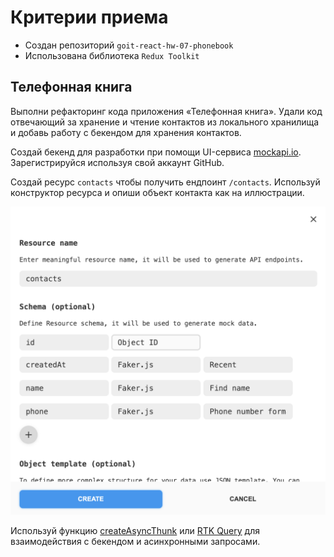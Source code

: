 # Критерии приема

- Создан репозиторий `goit-react-hw-07-phonebook`
- Использована библиотека `Redux Toolkit`

## Телефонная книга

Выполни рефакторинг кода приложения «Телефонная книга». Удали код отвечающий за
хранение и чтение контактов из локального хранилища и добавь работу с бекендом
для хранения контактов.

Создай бекенд для разработки при помощи UI-сервиса
[mockapi.io](https://mockapi.io). Зарегистрируйся используя свой аккаунт GitHub.

Создай ресурс `contacts` чтобы получить ендпоинт `/contacts`. Используй
конструктор ресурса и опиши объект контакта как на иллюстрации.

<img src="./resource.png" alt="Contact schema" with="400" />

Используй функцию
[createAsyncThunk](https://redux-toolkit.js.org/api/createAsyncThunk) или
[RTK Query](https://redux-toolkit.js.org/rtk-query/overview) для взаимодействия
с бекендом и асинхронными запросами.


